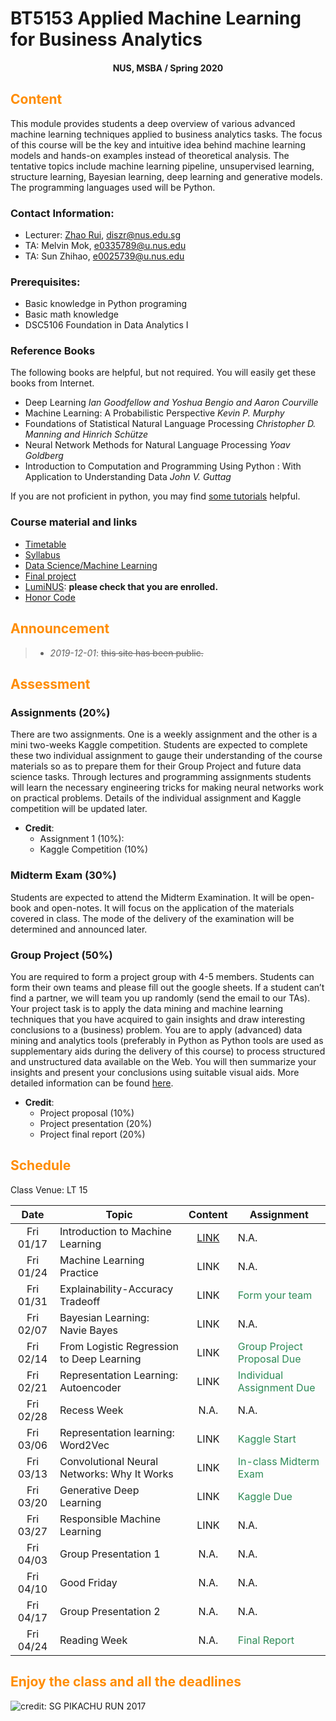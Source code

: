 # BT5153 Applied Machine Learning for Business Analytics

#### <center>NUS, MSBA / Spring 2020</center>

## <font color='DarkOrange'>Content</font>

This module provides students a deep overview of various advanced machine learning techniques applied to business analytics tasks. The focus of this course will be the key and intuitive idea behind machine learning models and hands-on examples instead of theoretical analysis. The tentative topics include machine learning pipeline, unsupervised learning, structure learning, Bayesian learning, deep learning and generative models. The programming languages used will be Python.

### Contact Information:

- Lecturer: [Zhao Rui](https://rzntu.github.io), [diszr@nus.edu.sg](mailto:diszr@nus.edu.sg)
- TA: Melvin Mok, [e0335789@u.nus.edu](mailto:e0335789@u.nus.edu)
- TA: Sun Zhihao, [e0025739@u.nus.edu](mailto:e0025739@u.nus.edu)

### Prerequisites:

- Basic knowledge in Python programing
- Basic math knowledge
- DSC5106 Foundation in Data Analytics I

### Reference Books

The following books are helpful, but not required. You will easily get these books from Internet.

- Deep Learning *Ian Goodfellow and Yoshua Bengio and Aaron Courville*
- Machine Learning: A Probabilistic Perspective *Kevin P. Murphy*
- Foundations of Statistical Natural Language Processing *Christopher D. Manning and Hinrich Schütze*
- Neural Network Methods for Natural Language Processing *Yoav Goldberg*
- Introduction to Computation and Programming Using Python : With Application to Understanding Data *John V. Guttag* 

If you are not proficient in python, you may find [some tutorials](material/coding.md) helpful.

### Course material and links

- [Timetable](#schedule)
- [Syllabus](material/syllabus.md)
- [Data Science/Machine Learning](material/dspractice.md)
- [Final project](project/project.md)
- [LumiNUS](https://luminus.nus.edu.sg/): **please check that you are enrolled.**
- [Honor Code](honorcode.md)

## <font color='DarkOrange'>Announcement</font>


> - *2019-12-01*: ~~this site has been public.~~


## <font color='DarkOrange'>Assessment</font>

### Assignments (20%)

There are two assignments. One is a weekly assignment and the other is a mini two-weeks Kaggle competition. Students are expected to complete these two individual assignment to gauge their understanding of the course materials so as to prepare them for their Group Project and future data science tasks. Through lectures and programming assignments students will learn the necessary engineering tricks for making neural networks work on practical problems. Details of the individual assignment and Kaggle competition will be updated later. 

- **Credit**:
  * Assignment 1 (10%): 
  * Kaggle Competition (10%)
 

### Midterm Exam (30%)

Students are expected to attend the Midterm Examination. It will be open-book and open-notes. It will focus on the application of the materials covered in class. The mode of the delivery of the examination will be determined and announced later.

### Group Project (50%)

You are required to form a project group with 4-5 members. Students can form their own teams and please fill out the google sheets. If a student can’t find a partner, we will team you up randomly (send the email to our TAs). Your project task is to apply the data mining and machine learning techniques that you have acquired to gain insights and draw interesting conclusions to a (business) problem. You are to apply (advanced) data mining and analytics tools (preferably in Python as Python tools are used as supplementary aids during the delivery of this course) to process structured and unstructured data available on the Web. You will then summarize your insights and present your conclusions using suitable visual aids. More detailed information can be found [here](project/project.md).

- **Credit**:
  * Project proposal (10%) 
  * Project presentation (20%)
  * Project final report (20%)



## <font color='DarkOrange'>Schedule</font>

Class Venue: LT 15

**Date** |	**Topic** |	**Content** | **Assignment**
:----:  | ------- | :----: | ---------------
Fri 01/17 | Introduction to Machine Learning | [LINK](note/blogs01.md) | N.A.
Fri 01/24 | Machine Learning Practice | LINK | N.A.
Fri 01/31 | Explainability-Accuracy Tradeoff| LINK | <font color='SeaGreen'>Form your team</font>
Fri 02/07 | Bayesian Learning: Navie Bayes | LINK | N.A.
Fri 02/14 | From Logistic Regression to Deep Learning |LINK | <font color='SeaGreen'>Group Project Proposal Due</font>
Fri 02/21 | Representation Learning: Autoencoder | LINK | <font color='SeaGreen'>Individual Assignment Due</font>
Fri 02/28 |  Recess Week | N.A. | N.A.
Fri 03/06 | Representation learning: Word2Vec | LINK | <font color='SeaGreen'>Kaggle Start</font>
Fri 03/13 | Convolutional Neural Networks: Why It Works  | LINK | <font color='SeaGreen'>In-class Midterm Exam</font>
Fri 03/20 | Generative Deep Learning | LINK | <font color='SeaGreen'>Kaggle Due</font>
Fri 03/27 | Responsible Machine Learning | LINK| N.A.
Fri 04/03 | Group Presentation 1 | N.A. | N.A.
Fri 04/10 | Good Friday | N.A. | N.A.
Fri 04/17 | Group Presentation 2 | N.A. | N.A.
Fri 04/24 | Reading Week | N.A. | <font color='SeaGreen'>Final Report</font>
    
## <font color='DarkOrange'>Enjoy the class and all the deadlines</font>

![credit: SG PIKACHU RUN 2017](img/PIKA.jpg)

